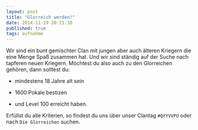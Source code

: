 ```yaml
---
layout: post
title: "Glorreich werden!"
date: 2014-11-19 20:21:10
published: true
tags: aufnahme
---
```


Wir sind ein bunt gemischter Clan mit jungen aber auch älteren
Kriegern die eine Menge Spaß zusammen hat. Und wir sind ständig
auf der Suche nach tapferen neuen Kriegern.
Möchtest du also auch zu den Glorreichen gehören, dann solltest du:

* mindestens 18 Jahre alt sein

* 1600 Pokale bestizen

* und Level 100 erreicht haben.

Erfüllst du alle Kriterien, so findest du uns über
unser Clantag `#QYYVVPU` oder nach `Die Glorreichen` suchen.

